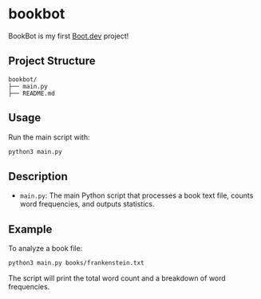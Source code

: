 # bookbot

BookBot is my first [Boot.dev](https://www.boot.dev) project!

## Project Structure

```
bookbot/
├── main.py
├── README.md
```

## Usage

Run the main script with:

```bash
python3 main.py
```

## Description

- `main.py`: The main Python script that processes a book text file, counts word frequencies, and outputs statistics.

## Example

To analyze a book file:

```bash
python3 main.py books/frankenstein.txt
```

The script will print the total word count and a breakdown of word frequencies.